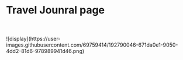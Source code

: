 <h1>Travel Jounral page</h1>
<br></br>
![display](https://user-images.githubusercontent.com/69759414/192790046-671da0e1-9050-4dd2-81d6-978989941d46.png)
